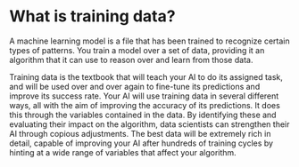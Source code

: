 # What is training data?

A machine learning model is a file that has been trained to recognize certain types of patterns. You train a model over a set of data, providing it an algorithm that it can use to reason over and learn from those data.

Training data is the textbook that will teach your AI to do its assigned task, and will be used over and over again to fine-tune its predictions and improve its success rate. Your AI will use training data in several different ways, all with the aim of improving the accuracy of its predictions. It does this through the variables contained in the data. By identifying these and evaluating their impact on the algorithm, data scientists can strengthen their AI through copious adjustments. The best data will be extremely rich in detail, capable of improving your AI after hundreds of training cycles by hinting at a wide range of variables that affect your algorithm.

